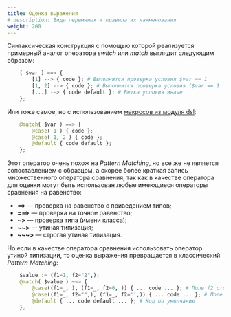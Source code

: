 ```yaml
---
title: Оценка выражения
# description: Виды перемнных и правила их наименования
weight: 200
---
```



Синтаксическая конструкция с помощью которой реализуется примерный аналог оператора *switch* или *match* выглядит следующим образом:
```python
    [ $var ] ==> {
        [1] --> { code }; # Выполнится проверка условия $var == 1
        [1, 2] --> { code }; # Выполнится проверка условия ($var == 1 || $var == 2)
        [...] --> { code default }; # Ветка условия иначе
    };
```
Или тоже самое, но с использованием [макросов из модуля dsl](/docs/syntax/dsl/):
```python
    @match( $var ) ==> {
        @case( 1 ) { code };
        @case( 1, 2 ) { code };
        @default { code default };
    };
```

Этот оператор очень похож на *Pattern Matching*, но все же не является сопоставлением с образцом, 
а скорее более краткая запись множественного оператора сравнения, 
так как в качестве оператора для оценки могут быть использован любые имеющиеся операторы сравнения на равенство:
- **==>** — проверка на равенство с приведением типов;
- **===>** — проверка на точное равенство;
- **~>** — проверка типа (имени класса);
- **~~>** — утиная типизация;
- **~~~>** — строгая утиная типизация.

Но если в качестве оператора сравнения использовать оператор утиной типизации, то оценка выражения превращается в классический *Pattern Matching*:
```python
    $value := (f1=1, f2="2",);
    @match( $value ) ~~> {
        @case((f1=_, ), (f1=_, f2=0, )) { ... code ... }; # Поле f2 отсутствует или число 
        @case((f1=_, f2="",), (f1=_, f2='',)) { ... code ... }; # Поле f2 строка
        @default { ... code default ... }; # Код по умолчанию
    };
```

